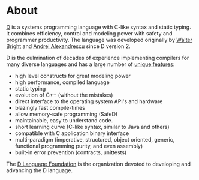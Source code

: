 # About

[D](https://dlang.org) is a systems programming language with
C-like syntax and static typing. It combines efficiency, control and modeling power with safety
and programmer productivity. The language was developed originally by [Walter Bright](https://en.wikipedia.org/wiki/Walter_Bright) and [Andrei
Alexandrescu](https://en.wikipedia.org/wiki/Andrei_Alexandrescu) since D version 2.

D is the culmination of decades of experience implementing compilers for many diverse languages and has a large number
of [unique features](http://dlang.org/overview.html):

- high level constructs for great modeling power
- high performance, compiled language
- static typing
- evolution of C++ (without the mistakes)
- direct interface to the operating system API's and hardware
- blazingly fast compile-times
- allow memory-safe programming (SafeD)
- maintainable, easy to understand code.
- short learning curve (C-like syntax, similar to Java and others)
- compatible with C application binary interface
- multi-paradigm (imperative, structured, object oriented, generic, functional programming purity, and even assembly)
- built-in error prevention (contracts, unittests)

The [D Language Foundation](https://dlang.org/foundation.html) is the organization devoted to developing and
advancing the D language.

